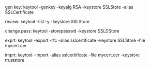 gen key: keytool -genkey -keyalg RSA -keystore SSLStore -alias SSLCertificate

review: keytool -list -y  -keystore SSLStore

change pass: keytool -storepasswd -keystore SSLDStore

exprt: keytool -export -rfc -alias sslcertificate -keystore SSLStore -file mycert.cer

imprt: keytool -import -alias sslcertificate -file mycert.cer -keystore truststore